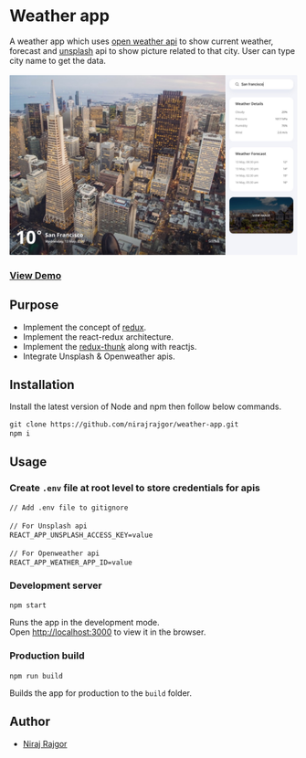 # Weather app
A weather app which uses [open weather api](http://openweathermap.org/) to show current weather, forecast and [unsplash](https://unsplash.com/) api to show picture related to that city. User can type city name to get the data.
</br></br>
![Weather App homepage](./public/weather-app-homepage.jpg?raw=true)

### [View Demo](https://nirajrajgor.github.io/weather-app/)

## Purpose
* Implement the concept of [redux](https://redux.js.org/).
* Implement the react-redux architecture.
* Implement the [redux-thunk](https://github.com/reduxjs/redux-thunk) along with reactjs.
* Integrate Unsplash & Openweather apis.


## Installation
Install the latest version of Node and npm then follow below commands.
```
git clone https://github.com/nirajrajgor/weather-app.git
npm i
```

## Usage

### Create `.env` file at root level to store credentials for apis
```
// Add .env file to gitignore

// For Unsplash api
REACT_APP_UNSPLASH_ACCESS_KEY=value

// For Openweather api
REACT_APP_WEATHER_APP_ID=value
```

### Development server

```
npm start
```

Runs the app in the development mode.<br />
Open [http://localhost:3000](http://localhost:3000) to view it in the browser.


### Production build
```
npm run build
```

Builds the app for production to the `build` folder.

## Author

* [Niraj Rajgor](https://nirajrajgor.com/)
